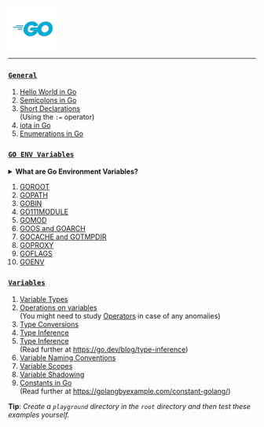 <img src="assets\images\go-logo-blue-2.png">
<hr>

### [`General`](./general-conventions/)

1. [Hello World in Go](./general/hello-world.md)
2. [Semicolons in Go](./general-conventions/semicolons.md)
3. [Short Declarations](./general/short-declarations.md)<br>
(Using the `:=` operator)
4. [iota in Go](./general/iota.go)
5. [Enumerations in Go](./general/enums.md)

### [`GO ENV Variables`](./goenv/)

<details>
    <summary><b>What are Go Environment Variables?</b></summary>

<img src="assets/images/golang-gopher-with-go-env.png">

Use `go env` to print Go environment information. The `go env` command prints the value of environment variables used by the Go tools. These variables are used to configure the behavior of the Go tools and the Go runtime.

The `go env` command can be used to print the value of a specific environment variable, or it can be used to print all the environment variables used by the Go tools.

Read further at:
- [A whirlwind tour of Go runtime environment variables - Dave Cheney](https://dave.cheney.net/2015/11/29/a-whirlwind-tour-of-gos-runtime-environment-variables)
- [Go your own way - Sourav Choudhary](https://medium.com/@souravchoudhary0306/go-your-own-way-customizing-go-with-environment-variables-3e47c880fe34)
- [The Go's official env.go file](https://go.dev/src/cmd/go/internal/envcmd/env.go)
- [Go environment variables explained in 5 mins - GolangDojo (YT)](https://youtu.be/Ut-NLq6d694?si=pjV1xE1R5Jycsc7r)
- [Golang Environment and Golang Command - Wahyu Eko Hadi Saputro](https://wahyu-ehs.medium.com/golang-environment-and-golang-command-1fdcbc145f32)
</details>

1. [GOROOT](./goenv/GOROOT.md)
2. [GOPATH](./goenv/GOPATH.md)
3. [GOBIN](./goenv/GOBIN.md)
4. [GO111MODULE](./goenv/GO111MODULE.md)
5. [GOMOD](./goenv/GOMOD.md)
6. [GOOS and GOARCH](./goenv/GOOS-GOARCH.md)
7. [GOCACHE and GOTMPDIR](./goenv/GOCACHE-GOTMPDIR.md)
8. [GOPROXY](./goenv/GOPROXY.md)
9. [GOFLAGS](./goenv/GOFLAGS.md)
10. [GOENV](./goenv/GOENV.md)

### [`Variables`](./variables/)

1. [Variable Types](./variables/variable-types.go)
2. [Operations on variables](./variables/operations.go)<br>
(You might need to study [Operators](./operators/) in case of any anomalies)
3. [Type Conversions](./variables/type-conversions.go)
4. [Type Inference](./variables/type-inference.go)
5. [Type Inference](./variables/type-inference.go)<br>
(Read further at <https://go.dev/blog/type-inference>)
6. [Variable Naming Conventions](./variables/variable-naming-conventions.go)
7. [Variable Scopes](./variables/variable-scopes.go)
8. [Variable Shadowing](./variables/shadowing-variables.go)
9. [Constants in Go](./variables/constants.go)<br>
(Read further at <https://golangbyexample.com/constant-golang/>)

__Tip__: _Create a `playground` directory in the `root` directory and then test these examples yourself._